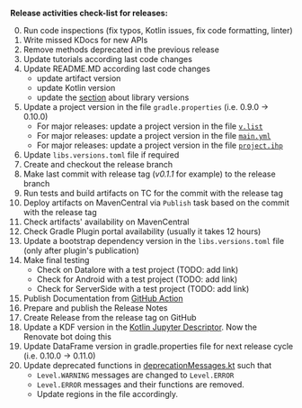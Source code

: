 **Release activities check-list for releases:**

0. Run code inspections (fix typos, Kotlin issues, fix code formatting, linter)
1. Write missed KDocs for new APIs
2. Remove methods deprecated in the previous release 
3. Update tutorials according last code changes
4. Update README.MD according last code changes
   - update artifact version
   - update Kotlin version
   - update the [section](README.md#kotlin-kotlin-jupyter-openapi-arrow-and-jdk-versions) about library versions
5. Update a project version in the file `gradle.properties` (i.e. 0.9.0 -> 0.10.0)
   - For major releases: update a project version in the file [`v.list`](https://github.com/Kotlin/dataframe/blame/master/docs/StardustDocs/v.list)
   - For major releases: update a project version in the file [`main.yml`](https://github.com/Kotlin/dataframe/blob/master/.github/workflows/main.yml)
   - For major releases: update a project version in the file [`project.ihp`](https://github.com/Kotlin/dataframe/blob/master/docs/StardustDocs/project.ihp)
6. Update `libs.versions.toml` file if required 
7. Create and checkout the release branch 
8. Make last commit with release tag (_v0.1.1_ for example) to the release branch 
9. Run tests and build artifacts on TC for the commit with the release tag 
10. Deploy artifacts on MavenCentral via `Publish` task based on the commit with the release tag 
11. Check artifacts' availability on MavenCentral 
12. Check Gradle Plugin portal availability (usually it takes 12 hours)
13. Update a bootstrap dependency version in the `libs.versions.toml` file (only after plugin's publication)
14. Make final testing
    - Check on Datalore with a test project (TODO: add link)
    - Check for Android with a test project (TODO: add link)
    - Check for ServerSide with a test project (TODO: add link)
15. Publish Documentation from [GitHub Action](https://github.com/Kotlin/dataframe/actions/workflows/main.yml)
16. Prepare and publish the Release Notes 
17. Create Release from the release tag on GitHub 
18. Update a KDF version in the [Kotlin Jupyter Descriptor](https://github.com/Kotlin/kotlin-jupyter-libraries/blob/master/dataframe.json). Now the Renovate bot doing this 
19. Update DataFrame version in gradle.properties file for next release cycle (i.e. 0.10.0 -> 0.11.0)
20. Update deprecated functions in [deprecationMessages.kt](/core/src/main/kotlin/org/jetbrains/kotlinx/dataframe/util/deprecationMessages.kt)
    such that 
    - `Level.WARNING` messages are changed to `Level.ERROR`
    - `Level.ERROR` messages and their functions are removed.
    - Update regions in the file accordingly.
